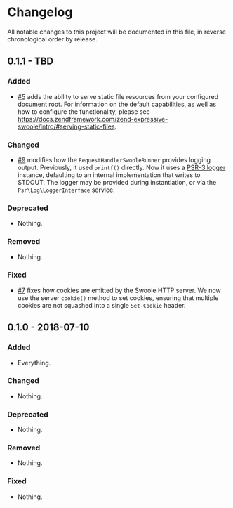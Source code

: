 # Changelog

All notable changes to this project will be documented in this file, in reverse chronological order by release.

## 0.1.1 - TBD

### Added

- [#5](https://github.com/zendframework/zend-expressive-swoole/pull/5) adds the ability to serve static file resources from your
  configured document root. For information on the default capabilities, as well
  as how to configure the functionality, please see
  https://docs.zendframework.com/zend-expressive-swoole/intro/#serving-static-files.

### Changed

- [#9](https://github.com/zendframework/zend-expressive-swoole/pull/9) modifies how the `RequestHandlerSwooleRunner` provides logging
  output.  Previously, it used `printf()` directly. Now it uses a [PSR-3
  logger](https://www.php-fig.org/psr/psr-3/) instance, defaulting to an
  internal implementation that writes to STDOUT. The logger may be provided
  during instantiation, or via the `Psr\Log\LoggerInterface` service.

### Deprecated

- Nothing.

### Removed

- Nothing.

### Fixed

- [#7](https://github.com/zendframework/zend-expressive-swoole/pull/7) fixes how cookies are emitted by the Swoole HTTP server. We now
  use the server `cookie()` method to set cookies, ensuring that multiple
  cookies are not squashed into a single `Set-Cookie` header.

## 0.1.0 - 2018-07-10

### Added

- Everything.

### Changed

- Nothing.

### Deprecated

- Nothing.

### Removed

- Nothing.

### Fixed

- Nothing.

